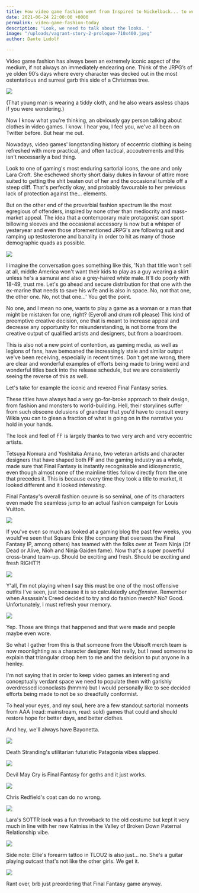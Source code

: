 ```yaml
---
title: How video game fashion went from Inspired to Nickelback... to worse.
date: 2021-06-24 22:00:00 +0000
permalink: video-game-fashion-today
description: 'Look, we need to talk about the looks. '
image: "/uploads/vagrant-story-2-prologue-710x400.jpeg"
author: Dante Ludolf

---
```

Video game fashion has always been an extremely iconic aspect of the medium, if not always an immediately endearing one. Think of the JRPG’s of ye olden 90’s days where every character was decked out in the most ostentatious and surreal garb this side of a Christmas tree.

![](/uploads/vagrant-story-2-prologue-710x400.jpeg)

(That young man is wearing a tiddy cloth, and he also wears assless chaps if you were wondering.)

Now I know what you're thinking, an obviously gay person talking about clothes in video games. I know. I hear you, I feel you, we've all been on Twitter before. But hear me out.

Nowadays, video games' longstanding history of eccentric clothing is being refreshed with more practical, and often tactical, accoutrements and this isn't necessarily a bad thing.

Look to one of gaming's most enduring sartorial icons, the one and only Lara Croft. She eschewed shorty short daisy dukes in favour of attire more suited to getting the shit beaten out of her and the occasional tumble off a steep cliff. That's perfectly okay, and probably favourable to her previous lack of protection against the... elements.

But on the other end of the proverbial fashion spectrum lie the most egregious of offenders, inspired by none other than mediocrity and mass-market appeal. The idea that a contemporary male protagonist can sport billowing sleeves and the occasional accessory is now but a whisper of yesteryear and even those aforementioned JRPG's are following suit and ramping up testosterone and banality in order to hit as many of those demographic quads as possible.

![](/uploads/yucihq0djipbj5jn3wtk.jpeg)

I imagine the conversation goes something like this, 'Nah that title won't sell at all, middle America won't want their kids to play as a guy wearing a skirt unless he's a samurai and also a grey-haired white male. It'll do poorly with  18-49, trust me. Let's go ahead and secure distribution for that one with the ex-marine that needs to save his wife and is also in space. No, not that one, the other one. No, not that one...' You get the point.

No one, and I mean no one, wants to play a game as a woman or a man that might be mistaken for one, right? (Eyeroll and drum roll please) This kind of preemptive creative decision, one that is meant to increase appeal and decrease any opportunity for misunderstanding, is not borne from the creative output of qualified artists and designers, but from a boardroom.

This is also not a new point of contention, as gaming media, as well as legions of fans, have bemoaned the increasingly stale and similar output we've been receiving, especially in recent times. Don't get me wrong, there are clear and wonderful examples of efforts being made to bring weird and wonderful titles back into the release schedule, but we are consistently seeing the reverse of this as well.

Let's take for example the iconic and revered Final Fantasy series.

These titles have always had a very go-for-broke approach to their design, from fashion and monsters to world-building. Hell, their storylines suffer from such obscene delusions of grandeur that you'd have to consult every Wikia you can to glean a fraction of what is going on in the narrative you hold in your hands.

The look and feel of FF is largely thanks to two very arch and very eccentric artists.

Tetsuya Nomura and Yoshitaka Amano, two veteran artists and character designers that have shaped both FF and the gaming industry as a whole, made sure that Final Fantasy is instantly recognisable and idiosyncratic, even though almost none of the mainline titles follow directly from the one that precedes it. This is because every time they took a title to market, it looked different and it looked _interesting._

Final Fantasy's overall fashion oeuvre is so seminal, one of its characters even made the seamless jump to an actual fashion campaign for Louis Vuitton.

![](/uploads/lv-series-4.jpeg)

If you've even so much as looked at a gaming blog the past few weeks, you would've seen that Square Enix (the company that oversees the Final Fantasy IP, among others) has teamed with the folks over at Team Ninja (Of Dead or Alive, Nioh and Ninja Gaiden fame). Now that's a super powerful cross-brand team-up. Should be exciting and fresh. Should be exciting and fresh RIGHT?!

![](/uploads/videogamefashion-2.png)

Y'all, I'm not playing when I say this must be one of the most offensive outfits I've seen, just because it is so calculatedly _unoffensive_. Remember when Assassin's Creed decided to try and do fashion merch? No? Good. Unfortunately, I must refresh your memory.

![](/uploads/videogamefashion-1.png)

Yep. Those are things that happened and that were made and people maybe even wore.

So what I gather from this is that someone from the Ubisoft merch team is now moonlighting as a character designer. Not really, but I need someone to explain that triangular droop hem to me and the decision to put anyone in a henley.

I'm not saying that in order to keep video games an interesting and conceptually verdant space we need to populate them with garishly overdressed iconoclasts (hmmm) but I would personally like to see decided efforts being made to not be so dreadfully conformist.

To heal your eyes, and my soul, here are a few standout sartorial moments from AAA (read: mainstream, read: sold) games that could and should restore hope for better days, and better clothes.

And hey, we'll always have Bayonetta.

![](/uploads/videogamefashion-3.png)

Death Stranding's utilitarian futuristic Patagonia vibes slapped.

![](/uploads/videogamefashion-4.png)

Devil May Cry is Final Fantasy for goths and it just works.

![](/uploads/videogamefashion-8.png)

Chris Redfield's coat can do no wrong.

![](/uploads/videogamefashion-7.png)

Lara's SOTTR look was a fun throwback to the old costume but kept it very much in line with her new Katniss in the Valley of Broken Down Paternal Relationship vibe.

![](/uploads/videogamefashion-6.png)

Side note: Ellie's forearm tattoo in TLOU2 is also just... no. She's a guitar playing outcast that's not like the other girls. We get it.

![](/uploads/videogamefashion-5.png)

Rant over, brb just preordering that Final Fantasy game anyway.